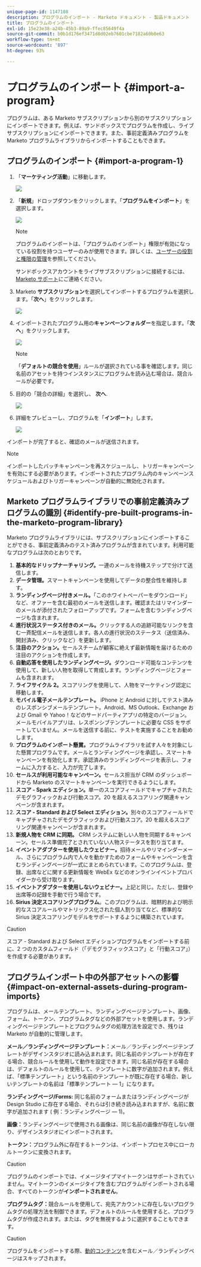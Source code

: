 ```yaml
---
unique-page-id: 1147108
description: プログラムのインポート - Marketo ドキュメント - 製品ドキュメント
title: プログラムのインポート
exl-id: 15e23e38-a24b-45b3-89a9-ffec85649f4a
source-git-commit: b0b1d176ef3471d8d02eb7601cbe7182a60b0e63
workflow-type: tm+mt
source-wordcount: '897'
ht-degree: 93%

---
```


# プログラムのインポート {#import-a-program}

プログラムは、ある Marketo サブスクリプションから別のサブスクリプションにインポートできます。例えば、サンドボックスでプログラムを作成し、ライブサブスクリプションにインポートできます。また、事前定義済みプログラムを Marketo プログラムライブラリからインポートすることもできます。

## プログラムのインポート {#import-a-program-1}

1. 「**マーケティング活動**」に移動します。

   ![](assets/import-a-program-1.png)

1. 「**新規**」ドロップダウンをクリックします。「**プログラムをインポート**」を選択します。

   ![](assets/import-a-program-2.png)

   >[!NOTE]
   >
   >プログラムのインポートは、「プログラムのインポート」権限が有効になっている役割を持つユーザーのみが使用できます。詳しくは、[ユーザーの役割と権限の管理](/help/marketo/product-docs/administration/users-and-roles/managing-user-roles-and-permissions.md)を参照してください。
   >
   >サンドボックスアカウントをライブサブスクリプションに接続するには、[Marketo サポート](https://nation.marketo.com/t5/Support/ct-p/Support)にご連絡ください。

1. Marketo **サブスクリプション**&#x200B;を選択してインポートするプログラムを選択します。「**次へ**」をクリックします。

   ![](assets/import-a-program-3.png)

1. インポートされたプログラム用の&#x200B;**キャンペーンフォルダー**&#x200B;を指定します。「**次へ**」をクリックします。

   ![](assets/import-a-program-4.png)

   >[!NOTE]
   >
   >「**デフォルトの競合を使用**」ルールが選択されている事を確認します。同じ名前のアセットを持つインスタンスにプログラムを読み込む場合は、競合ルールが必要です。

1. 目的の「競合の詳細」を選択し、 **次へ**.

   ![](assets/import-a-program-5.png)

1. 詳細をプレビューし、プログラムを「**インポート**」します。

   ![](assets/import-a-program-6.png)

インポートが完了すると、確認のメールが送信されます。

>[!NOTE]
>
>インポートしたバッチキャンペーンを再スケジュールし、トリガーキャンペーンを有効にする必要があります。インポートされたプログラム内のキャンペーンスケジュールおよびトリガーキャンペーンが自動的に無効化されます。

## Marketo プログラムライブラリでの事前定義済みプログラムの識別 {#identify-pre-built-programs-in-the-marketo-program-library}

Marketo プログラムライブラリには、サブスクリプションにインポートすることができる、事前定義済みのテスト済みプログラムが含まれています。利用可能なプログラムは次のとおりです。

1. **基本的なドリップナーチャリング。**&#x200B;一連のメールを待機ステップで分けて送信します。
1. **データ管理。**&#x200B;スマートキャンペーンを使用してデータの整合性を維持します。
1. **ランディングページ付きメール。**「このホワイトペーパーをダウンロード」など、オファーを含む最初のメールを送信します。確認またはリマインダーのメールが添付されたフォローアップです。フォームを含むランディングページも含まれます。
1. **進行状況ステータス付きのメール。**&#x200B;クリックする人の追跡可能なリンクを含む一斉配信メールを送信します。各人の進行状況のステータス（送信済み、開封済み、クリックなど）を更新します。
1. **注目のアクション。**&#x200B;セールスチームが顧客に絶えず最新情報を届けるための注目のアクションを作成します。
1. **自動応答を使用したランディングページ。**&#x200B;ダウンロード可能なコンテンツを使用して、新しい人物を取得して育成します。ランディングページとフォームも含まれます。
1. **ライフサイクル 2。**&#x200B;スコアリングを使用して、人物をマーケティング認定に移動します。
1. **モバイル電子メールテンプレート。** iPhone と Android に対してテスト済みのレスポンシブメールテンプレート。Android、MS Outlook、Exchange および Gmail や Yahoo！などのサードパーティアプリの特定のバージョン。メールモバイルアプリは、レスポンシブテンプレートに必要な CSS をサポートしていません。メールを送信する前に、テストを実施することをお勧めします。
1. **プログラムのインポート懸賞。**&#x200B;プログラムライブラリを試す人々を対象にした懸賞プログラムです。メールとランディングページを承認し、スマートキャンペーンを有効化します。承認済みのランディングページを表示し、フォームに入力すると、入力が完了します。
1. **セールスが利用可能なキャンペーン。**&#x200B;セールス担当が CRM のダッシュボードから Marketo のスマートキャンペーンを実行できるようにします。
1. **スコア - Spark エディション。**&#x200B;単一のスコアフィールドでキャプチャされたデモグラフィックおよび行動スコア。20 を超えるスコアリング関連キャンペーンが含まれます。
1. **スコア - Standard および Select エディション。**&#x200B;別々のスコアフィールドでキャプチャされたデモグラフィックおよび行動スコア。20 を超えるスコアリング関連キャンペーンが含まれます。
1. **新規人物を CRM に同期。** CRM システムに新しい人物を同期するキャンペーン。セールス準備完了とされていない人物ステータスを割り当てます。
1. **イベントアダプターを使用したウェビナー。**&#x200B;招待メールやリマインダーメール、さらにプログラム内で人々を動かすためのフォームやキャンペーンを含むランディングページが一式にまとめられています。このプログラムは、登録、出席などに関する更新情報を WebEx などのオンラインイベントプロバイダーから受け取ります。
1. **イベントアダプターを使用しないウェビナー。**&#x200B;上記と同じ。ただし、登録や出席等の記録を手動で行う場合です。
1. **Sirius 決定スコアリングプログラム**。このプログラムは、暗黙的および明示的なスコアルールやマトリックス化された個人割り当てなど、標準的な Sirius 決定スコアリングモデルをサポートするように構築されています。

>[!CAUTION]
>
>スコア - Standard および Select エディションプログラムをインポートする前に、2 つのカスタムフィールド（「デモグラフィックスコア」と「行動スコア」）を作成する必要があります。

## プログラムインポート中の外部アセットへの影響 {#impact-on-external-assets-during-program-imports}

プログラムは、メールテンプレート、ランディングページテンプレート、画像、フォーム、トークン、プログラムタグなどの外部アセットを使用します。ランディングページテンプレートとプログラムタグの処理方法を設定でき、残りは Marketo が自動的に管理します。

**メール／ランディングページテンプレート：**&#x200B;メール／ランディングページテンプレートがデザインスタジオに読み込まれます。同じ名前のテンプレートが存在する場合、競合ルールを使用して動作を設定できます。同じ名前が存在する場合は、デフォルトのルールを使用して、テンプレートに数字が追加されます。例えば、「標準テンプレート」という名前のテンプレートが既に存在する場合、新しいテンプレートの名前は「標準テンプレート — 1」になります。

**ランディングページ/Forms:** 同じ名前のフォームまたはランディングページが Design Studio に存在する場合、それらは引き続き読み込まれますが、名前に数字が追加されます ( 例：ランディングページ — 1)。

**画像：**&#x200B;ランディングページで使用される画像は、同じ名前の画像が存在しない限り、デザインスタジオにインポートされます。

**トークン：**&#x200B;プログラム外に存在するトークンは、インポートプロセス中にローカルトークンに変換されます。

>[!CAUTION]
>
>プログラムのインポートでは、イメージタイプマイトークンはサポートされていません。マイトークンのイメージタイプを含むプログラムがインポートされる場合、すべてのトークンが&#x200B;**インポートされません**。

**プログラムタグ：**&#x200B;競合ルールを使用して、宛先アカウントに存在しないプログラムタグの処理方法を制御できます。デフォルトのルールを使用すると、プログラムタグが作成されます。または、タグを無視するように選択することもできます。

>[!CAUTION]
>
>プログラムをインポートする際、[動的コンテンツ](/help/marketo/product-docs/personalization/segmentation-and-snippets/segmentation/understanding-dynamic-content.md)を含むメール／ランディングページはスキップされます。
